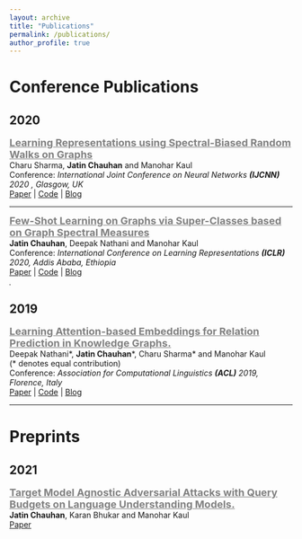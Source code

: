 ```yaml
---
layout: archive
title: "Publications"
permalink: /publications/
author_profile: true
---
```


# Conference Publications
## 2020
<span style="color:gray"><b><u><font size=4> Learning Representations using Spectral-Biased Random Walks on
Graphs </font></u></b></span> \
Charu Sharma, **Jatin Chauhan** and Manohar Kaul \
Conference: *International Joint Conference on Neural Networks **(IJCNN)** 2020 , Glasgow, UK* \
[Paper](https://arxiv.org/pdf/2005.09752.pdf) | [Code](https://github.com/charusharma1991/LinkPred) | [Blog](https://medium.com/swlh/spectral-biased-random-walks-on-graphs-9fd771e384ae)

<hr size=1>

<span style="color:gray"><b><u><font size=4> Few-Shot Learning on Graphs via Super-Classes based on Graph Spectral Measures </font></u></b></span> \
**Jatin Chauhan**, Deepak Nathani and Manohar Kaul \
Conference: *International Conference on Learning Representations **(ICLR)** 2020, Addis
Ababa, Ethiopia* \
[Paper](https://www.openreview.net/forum?id=Bkeeca4Kvr) | [Code](https://github.com/chauhanjatin10/GraphsFewShot) | [Blog](https://medium.com/@cs17btech11019/few-shot-learning-on-graphs-f6312a9e9de5)

<hr width=2/>

## 2019
<span style="color:gray"><b><u><font size=4> Learning Attention-based Embeddings for Relation Prediction in
Knowledge Graphs. </font></u></b></span> \
Deepak Nathani\*, **Jatin Chauhan**\*, Charu Sharma* and Manohar Kaul \
(* denotes equal contribution) \
Conference: *Association for Computational Linguistics **(ACL)** 2019, Florence, Italy* \
[Paper](https://www.aclweb.org/anthology/P19-1466.pdf) | [Code](https://www.aclweb.org/anthology/P19-1466.pdf) | [Blog](https://deepakn97.github.io/blog/2019/Knowledge-Base-Relation-Prediction/)

<hr size=5 />


# Preprints
## 2021
<span style="color:gray"><b><u><font size=4> Target Model Agnostic Adversarial Attacks with Query Budgets on
Language Understanding Models. </font></u></b></span> \
**Jatin Chauhan**, Karan Bhukar and Manohar Kaul \
[Paper](https://arxiv.org/pdf/2106.07047.pdf)
